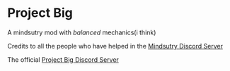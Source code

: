 # Project Big

A mindsutry mod with *balanced* mechanics(i think)

Credits to all the people who have helped in the [Mindsutry Discord Server](https://discord.gg/mindustry)

The official [Project Big Discord Server](https://discord.gg/6evUCpJXu2) 
